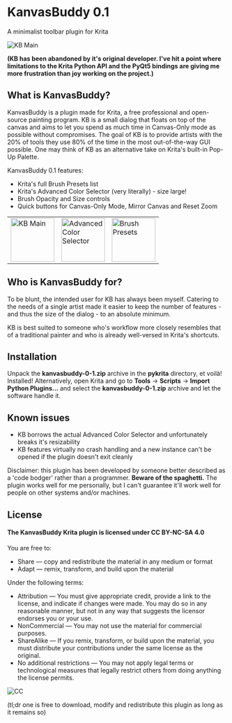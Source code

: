 # KanvasBuddy 0.1
A minimalist toolbar plugin for Krita 

![KB Main](https://github.com/Kapyia/KanvasBuddy/blob/master/screenshots/main_panel.png)

**(KB has been abandoned by it's original developer. I've hit a point where limitations to the Krita Python API and the PyQt5 bindings are giving me more frustration than joy working on the project.)**

## What is KanvasBuddy?
KanvasBuddy is a plugin made for Krita, a free professional and open-source painting program. KB is a small dialog that floats on top of the canvas and aims to let you spend as much time in Canvas-Only mode as possible without compromises. The goal of KB is to provide artists with the 20% of tools they use 80% of the time in the most out-of-the-way GUI possible. One may think of KB as an alternative take on Krita's built-in Pop-Up Palette.

KanvasBuddy 0.1 features:

- Krita's full Brush Presets list
- Krita's Advanced Color Selector (very literally) - size large!
- Brush Opacity and Size controls
- Quick buttons for Canvas-Only Mode, Mirror Canvas and Reset Zoom 
<table>
  <tr>
    <td><img src="https://github.com/Kapyia/KanvasBuddy/blob/master/screenshots/main_panel.png" alt="KB Main" width="100"></td>
    <td><img src="https://github.com/Kapyia/KanvasBuddy/blob/master/screenshots/advanced_color_selector.png" alt="Advanced Color Selector" width="100"></td>
    <td><img src="https://github.com/Kapyia/KanvasBuddy/blob/master/screenshots/brush_preset_list.png" alt="Brush Presets" width="100"></td>
  </tr>
</table>

## Who is KanvasBuddy for?
To be blunt, the intended user for KB has always been myself. Catering to the needs of a single artist made it easier to keep the number of features - and thus the size of the dialog - to an absolute minimum.

KB is best suited to someone who's workflow more closely resembles that of a traditional painter and who is already well-versed in Krita's shortcuts. 

## Installation
Unpack the **kanvasbuddy-0-1.zip** archive in the **pykrita** directory, et voilà! Installed!
Alternatively, open Krita and go to **Tools** -> **Scripts** -> **Import Python Plugins...** and select the **kanvasbuddy-0-1.zip** archive and let the software handle it.

## Known issues
- KB borrows the actual Advanced Color Selector and unfortunately breaks it's resizability
- KB features virtually no crash handling and a new instance can't be opened if the plugin doesn't exit cleanly

Disclaimer: this plugin has been developed by someone better described as a 'code bodger' rather than a programmer. **Beware of the spaghetti.** The plugin works well for me personally, but I can't guarantee it'll work well for people on other systems and/or machines.

## License

#### The KanvasBuddy Krita plugin is licensed under CC BY-NC-SA 4.0

You are free to:
+ Share — copy and redistribute the material in any medium or format
+ Adapt — remix, transform, and build upon the material

Under the following terms:
+ Attribution — You must give appropriate credit, provide a link to the license, and indicate if changes were made. You may do so in any reasonable manner, but not in any way that suggests the licensor endorses you or your use.
+ NonCommercial — You may not use the material for commercial purposes.
+ ShareAlike — If you remix, transform, or build upon the material, you must distribute your contributions under the same license as the original.
+ No additional restrictions — You may not apply legal terms or technological measures that legally restrict others from doing anything the license permits.

![CC](https://i.creativecommons.org/l/by-nc-sa/4.0/88x31.png "CC BY-NC-SA 4.0")

(tl;dr one is free to download, modify and redistribute this plugin as long as it remains so)
